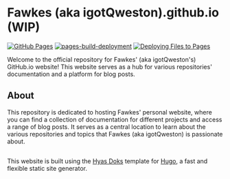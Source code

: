 # Fawkes (aka igotQweston).github.io (WIP)

[![GitHub Pages](https://github.com/igotQweston/igotQweston.github.io/actions/workflows/deploy-github.yml/badge.svg)](https://github.com/igotQweston/igotQweston.github.io/actions/workflows/deploy-github.yml)
[![pages-build-deployment](https://github.com/igotQweston/igotQweston.github.io/actions/workflows/pages/pages-build-deployment/badge.svg?branch=gh-pages)](https://github.com/igotQweston/igotQweston.github.io/actions/workflows/pages/pages-build-deployment)
[![Deploying Files to Pages](https://github.com/igotQweston/files/actions/workflows/deploy.yml/badge.svg)](https://github.com/igotQweston/files/actions/workflows/deploy.yml)

Welcome to the official repository for Fawkes' (aka igotQweston's) GitHub.io website! This website serves as a hub for various repositories' documentation and a platform for blog posts.

## About

This repository is dedicated to hosting Fawkes' personal website, where you can find a collection of documentation for different projects and access a range of blog posts. It serves as a central location to learn about the various repositories and topics that Fawkes (aka igotQweston) is passionate about.

##

This website is built using the [Hyas Doks](https://getdoks.org/) template for [Hugo](https://gohugo.io/), a fast and flexible static site generator.
